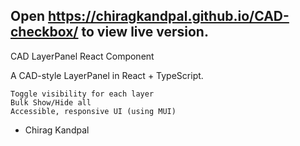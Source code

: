 ## Open https://chiragkandpal.github.io/CAD-checkbox/ to view live version.
CAD LayerPanel React Component

A CAD-style LayerPanel in React + TypeScript.

    Toggle visibility for each layer
    Bulk Show/Hide all
    Accessible, responsive UI (using MUI)
- Chirag Kandpal
